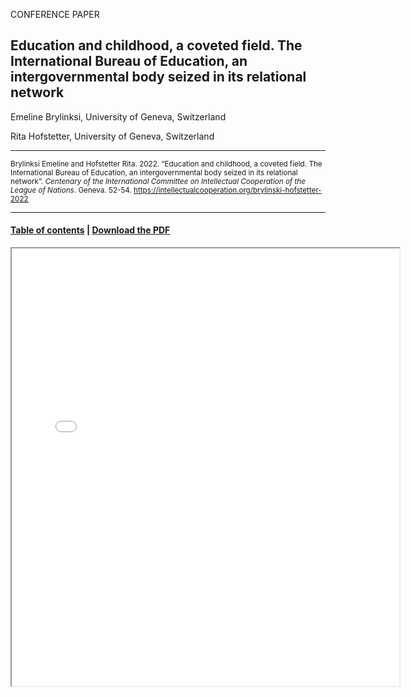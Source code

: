 CONFERENCE PAPER

## Education and childhood, a coveted field. The International Bureau of Education, an intergovernmental body seized in its relational network

Emeline Brylinksi, University of Geneva, Switzerland 

Rita Hofstetter, University of Geneva, Switzerland

<hr>

<small>Brylinksi Emeline and Hofstetter Rita. 2022. “Education and childhood, a coveted field. The International Bureau of Education, an intergovernmental body seized in its relational network”. _Centenary of the International Committee on Intellectual Cooperation of the League of Nations_. Geneva. 52-54. https://intellectualcooperation.org/brylinski-hofstetter-2022</small>

<hr>

#### [Table of contents](/book-of-abstracts-2022) |  [Download the PDF](/files/brylinski-hofstetter-2022) 

<iframe src="files/brylinski-hofstetter-2022" width="620px" height="700px">

  
  
